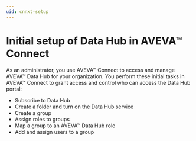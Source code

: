 ```yaml
---
uid: cnnxt-setup
---
```


# Initial setup of Data Hub in AVEVA™ Connect

As an administrator, you use AVEVA™ Connect to access and manage AVEVA™ Data Hub for your organization. You perform these initial tasks in AVEVA™ Connect to grant access and control who can access the Data Hub portal:

- Subscribe to Data Hub
- Create a folder and turn on the Data Hub service
- Create a group
- Assign roles to groups
- Map a group to an AVEVA™ Data Hub role
- Add and assign users to a group 
   